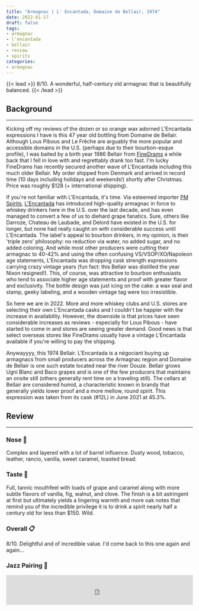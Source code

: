 ```yaml
---
title: "Armagnac | L' Encantada, Domaine de Bellair, 1974"
date: 2022-01-17
draft: false
tags: 
- armagnac
- l'encantada
- bellair
- review
- spirits
categories: 
- armagnac
---
```


{{< lead >}}
8/10. A wonderful, half-century old armagnac that is beautifully balanced.
{{< /lead >}}

## Background
---
Kicking off my reviews of the dozen or so orange wax adorned L'Encantada expressions I have is this 47 year old bottling from Domaine de Bellair. Although Lous Pibous and Le Frêche are arguably the more popular and accessible domains in the U.S. (perhaps due to their bourbon-esque profile), I was baited by a birth year 1986 Bellair from [FineDrams](https://www.finedrams.com/) a while back that I fell in love with and regrettably drank too fast. I'm lucky FineDrams has recently secured another wave of L'Encantada including this much older Bellair. My order shipped from Denmark and arrived in record time (10 days including holidays and weekends!) shortly after Christmas. Price was roughly $128 (+ international shipping). 

If you're not familiar with L'Encantada, it's time. Via esteemed importer [PM Spirits](https://www.pmspirits.com/), [L'Encantada](https://lencantada.fr/) has introduced high-quality armagnac in force to whiskey drinkers here in the U.S. over the last decade, and has even managed to convert a few of us to diehard grape fanatics. Sure, others like Darroze, Chateau de Laubade, and Delord have existed in the U.S. for longer, but none had really caught on with considerable success until L'Encantada. The label's appeal to bourbon drinkers, in my opinion, is their 'triple zero' philosophy: no reduction via water, no added sugar, and no added coloring. And while most other producers were cutting their armagnac to 40-42% and using the often confusing VS/VSOP/XO/Napoleon age statements, L'Encantada was dropping cask strength expressions carrying crazy vintage years (fun fact: this Bellair was distilled the year Nixon resigned!). This, of course, was attractive to bourbon enthusiasts who tend to associate higher age statements and proof with greater flavor and exclusivity. The bottle design was just icing on the cake: a wax seal and stamp, geeky labeling, and a wooden vintage tag were too irresistible.

So here we are in 2022. More and more whiskey clubs and U.S. stores are selecting their own L'Encantada casks and I couldn't be happier with the increase in availability. However, the downside is that prices have seen considerable increases as reviews - especially for Lous Pibous - have started to come in and stores are seeing greater demand. Good news is that select overseas stores like FineDrams usually have a vintage L'Encantada available if you're willing to pay the shipping. 

Anywayyyy, this 1974 Bellair. L'Encantada is a négociant buying up armagnacs from small producers across the Armagnac region and Domaine de Bellair is one such estate located near the river Douze. Bellair grows Ugni Blanc and Baco grapes and is one of the few producers that maintains an onsite still (others generally rent time on a traveling still). The cellars at Bellair are considered humid, a characteristic known in brandy that generally yields lower proof and a more mellow, round spirit. This expression was taken from its cask (#12L) in June 2021 at 45.3%.  

## Review
---
### Nose :nose:
Complex and layered with a lot of barrel influence. Dusty wood, tobacco, leather, rancio, vanilla, sweet caramel, toasted bread. 

### Taste :tongue:
Full, tannic mouthfeel with loads of grape and caramel along with more subtle flavors of vanilla, fig, walnut, and clove. The finish is a bit astringent at first but ultimately yields a lingering warmth and more oak notes that remind you of the incredible privilege it is to drink a spirit nearly half a century old for less than $150. Wild. 

### Overall :clipboard:
8/10. Delightful and of incredible value. I'd come back to this one again and again...

### Jazz Pairing :trumpet:
<iframe src="https://open.spotify.com/embed/track/1qYNJUM4BeTZHwe0uQ9D1w?utm_source=generator&theme=0" width="100%" height="80" frameBorder="0" allowfullscreen="" allow="autoplay; clipboard-write; encrypted-media; fullscreen; picture-in-picture"></iframe>